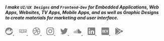 ##### I make `UI/UX Designs` and `Frontend-Dev` for Embedded Applications, Web Apps, Websites, TV Apps, Mobile Apps, and as well as Graphic Designs to create materials for marketing and user interface.

<p align="left">
  <a href="https://hub.docker.com/u/loouislow81" target="_blank" rel="noopener" title="docker">
    <img src="assets/svg/docker.svg" height="auto" width="24">
  </a>
  &nbsp;&nbsp;&nbsp;
  <a href="https://www.npmjs.com/~loouislow" target="_blank" rel="noopener" title="NPM">
    <img src="assets/svg/npm.svg" height="auto" width="24">
  </a>
  &nbsp;&nbsp;&nbsp;
  <a href="https://www.dribbble.com/loouislow" target="_blank" rel="noopener" title="Dribbble">
    <img src="assets/svg/dribbble.svg" height="auto" width="24">
  </a>
  &nbsp;&nbsp;&nbsp;
  <a href="https://www.instagram.com/loouislow" target="_blank" rel="noopener" title="Instagram">
    <img src="assets/svg/instagram.svg" height="auto" width="24">
  </a>
  &nbsp;&nbsp;&nbsp;
  <a href="https://www.twitter.com/loouislow" target="_blank" rel="noopener" title="Twitter">
    <img src="assets/svg/twitter.svg" height="auto" width="24">
  </a>
  &nbsp;&nbsp;&nbsp;
  <a href="https://soundcloud.com/overload-project" target="_blank" rel="noopener" title="SoundCloud">
    <img src="assets/svg/soundcloud.svg" height="auto" width="24">
  </a>
  &nbsp;&nbsp;&nbsp;
  <a href="https://www.linkedin.com/in/loouis-low" target="_blank" rel="noopener" title="LinkedIn">
    <img src="assets/svg/linkedin.svg" height="auto" width="24">
  </a>
  &nbsp;&nbsp;&nbsp;
  <a href="https://dev.to/loouislow" target="_blank" rel="noopener" title="DEV">
    <img src="assets/svg/dev.svg" height="auto" width="24">
  </a>
  &nbsp;&nbsp;&nbsp;
  <a href="https://play.google.com/store/apps/developer?id=Noozxoide+Laboratories" target="_blank" rel="noopener" title="Google PlayStore">
    <img src="assets/svg/playstore.svg" height="auto" width="24">
  </a>
</p>

